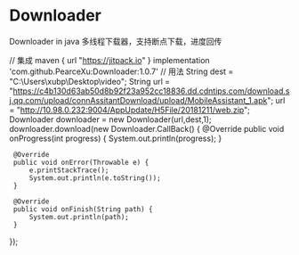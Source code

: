 # Downloader
Downloader in java 多线程下载器，支持断点下载，进度回传

// 集成
    maven { url "https://jitpack.io" }
    implementation 'com.github.PearceXu:Downloader:1.0.7'
// 用法
 String dest = "C:\\Users\\xubp\\Desktop\\video";
 String url = "https://c4b130d63ab50d8b92f23a952cc18836.dd.cdntips.com/download.sj.qq.com/upload/connAssitantDownload/upload/MobileAssistant_1.apk";
 url = "http://10.98.0.232:9004/AppUpdate/H5File/20181211/web.zip";
 Downloader downloader = new Downloader(url,dest,1);
 downloader.download(new Downloader.CallBack() {
     @Override
     public void onProgress(int progress) {
         System.out.println(progress);
     }

     @Override
     public void onError(Throwable e) {
         e.printStackTrace();
         System.out.println(e.toString());
     }

     @Override
     public void onFinish(String path) {
         System.out.println(path);
     }
 });
